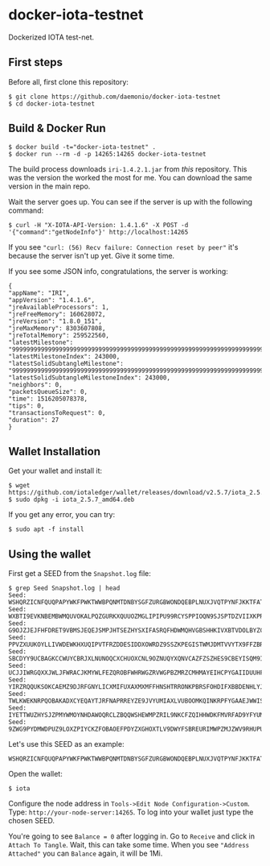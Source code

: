 # docker-iota-testnet

Dockerized IOTA test-net.

## First steps

Before all, first clone this repository:

    $ git clone https://github.com/daemonio/docker-iota-testnet
    $ cd docker-iota-testnet

## Build & Docker Run
    
    $ docker build -t="docker-iota-testnet" .
    $ docker run --rm -d -p 14265:14265 docker-iota-testnet
    
The build process downloads `iri-1.4.2.1.jar` from *this* repository. This was the version the worked the most for me. You
can download the same version in the main repo.

Wait the server goes up. You can see if the server is up with the following command:

    $ curl -H "X-IOTA-API-Version: 1.4.1.6" -X POST -d '{"command":"getNodeInfo"}' http://localhost:14265

If you see `"curl: (56) Recv failure: Connection reset by peer"` it's because the server isn't up yet. Give it some time.

If you see some JSON info, congratulations, the server is working:

    {
    "appName": "IRI",
    "appVersion": "1.4.1.6",
    "jreAvailableProcessors": 1,
    "jreFreeMemory": 160628072,
    "jreVersion": "1.8.0_151",
    "jreMaxMemory": 8303607808,
    "jreTotalMemory": 259522560,
    "latestMilestone": "999999999999999999999999999999999999999999999999999999999999999999999999999999999",
    "latestMilestoneIndex": 243000,
    "latestSolidSubtangleMilestone": "999999999999999999999999999999999999999999999999999999999999999999999999999999999",
    "latestSolidSubtangleMilestoneIndex": 243000,
    "neighbors": 0,
    "packetsQueueSize": 0,
    "time": 1516205078378,
    "tips": 0,
    "transactionsToRequest": 0,
    "duration": 27
    }

## Wallet Installation

Get your wallet and install it:

    $ wget https://github.com/iotaledger/wallet/releases/download/v2.5.7/iota_2.5.7_amd64.deb
    $ sudo dpkg -i iota_2.5.7_amd64.deb
    
If you get any error, you can try:

    $ sudo apt -f install

## Using the wallet

First get a SEED from the `Snapshot.log` file:
    
    $ grep Seed Snapshot.log | head
    Seed: WSHQRZICNFQUQPAPYWKFPWKTWWBPQNMTDNBYSGFZURGBWONDQEBPLNUXJVQTPYNFJKKTFATIVJTBSAWUX
    Seed: WXBTI9EVKNBEMBWMQUVOKALPQZGURKXQUUOZMGLIPIPU99RCYSPPIOQN9SJSPTDZVIIXKPRJQIVQARINL
    Seed: G9OJZJEJFHFDRET9VBMSJEQEJSMPJHTSEZHYSXIFASRQFHDWMQHVGBSHHKIVXBTVDOLBYZCQJMFYEWTEB
    Seed: PPVZXUUKOYLLIVWDEWKHXUQIPVTFRZDDESIDDXOWRDZ9SSZKPEGISTWMJDMTVVYTX9FFZBRECPJNXXGSO
    Seed: SBCDYY9UCBAGKCCWUYCBRJXLNUNOQCXCHUOXCNL9OZNUQYXQNVCAZFZSZHES9CBEYISQM9IPPECDXYVGN
    Seed: UCJJIWRGQXXJWLJFWRACJKMYWLFEZQROBFWHRWGZRVWGPBZMRZCMHMAYEIHCPYGAIIDUUHFKXLZZVNIAQ
    Seed: YIRZRQQUKSOKCAEMZ9DJRFGNYLICXMIFUXAXMXMFFHNSHTRRONKPBRSFOHDIFXBBDENHLYJUYBI9WWVBQ
    Seed: TWLKWEKNRPQOBAKADXCYEQAYTJRFNAPRREYZE9JVYUMIAXLVUBOOMKQINKRPFYGAAEJWWISPBCHM9RJIA
    Seed: IYETTWUZHYSJZPMYWMOYNHDAWOQRCLZBQQWSHEWMPZRIL9NKCFZQIHHWDKFMVRFAD9YFYUMMCWBYYLOTO
    Seed: 9ZWG9PYDMWDPUZ9LOXZPIYCKZFOBAOEFPDYZXGHOXTLV9DWYFSBREURIMWPZMJZWV9RHUPUAQTBKXTIAN

Let's use this SEED as an example:

    WSHQRZICNFQUQPAPYWKFPWKTWWBPQNMTDNBYSGFZURGBWONDQEBPLNUXJVQTPYNFJKKTFATIVJTBSAWUX

Open the wallet:

    $ iota

Configure the node address in `Tools->Edit Node Configuration->Custom`. Type: `http://your-node-server:14265`. To log into
your wallet just type the chosen SEED.

You're going to see `Balance = 0` after logging in. Go to `Receive` and click in `Attach To Tangle`. Wait, this can take
some time. When you see `"Address Attached"` you can `Balance` again, it will be 1Mi.
